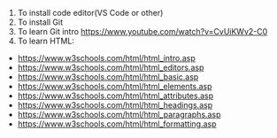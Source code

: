 1. To install code editor(VS Code or other)
2. To install Git
3. To learn Git intro https://www.youtube.com/watch?v=CvUiKWv2-C0
4. To learn HTML:
- https://www.w3schools.com/html/html_intro.asp
- https://www.w3schools.com/html/html_editors.asp
- https://www.w3schools.com/html/html_basic.asp
- https://www.w3schools.com/html/html_elements.asp
- https://www.w3schools.com/html/html_attributes.asp
- https://www.w3schools.com/html/html_headings.asp
- https://www.w3schools.com/html/html_paragraphs.asp
- https://www.w3schools.com/html/html_formatting.asp